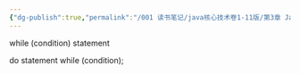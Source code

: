 ```yaml
---
{"dg-publish":true,"permalink":"/001 读书笔记/java核心技术卷1-11版/第3章 Java的基本程序设计结构/3.8 控制流程/3.8.3 循环/","dgPassFrontmatter":true,"created":"2024-04-17T15:50:40.685+08:00","updated":"2024-06-01T10:44:26.406+08:00"}
---
```


while (condition) statement

do statement while (condition);